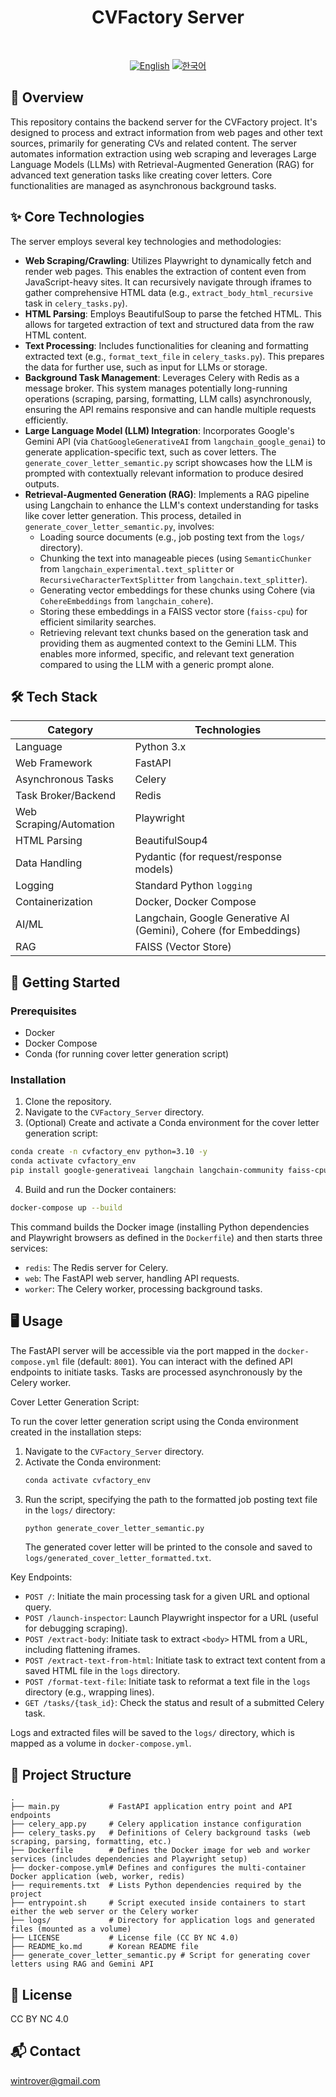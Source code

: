 <div align="center">
  <!-- Replace with your project logo -->
  <h1>CVFactory Server</h1>
  <br>
  
  [![English](https://img.shields.io/badge/language-English-blue.svg)](README.md) [![한국어](https://img.shields.io/badge/language-한국어-red.svg)](README_ko.md)
</div>

## 📖 Overview

This repository contains the backend server for the CVFactory project.
It's designed to process and extract information from web pages and other text sources, primarily for generating CVs and related content.
The server automates information extraction using web scraping and leverages Large Language Models (LLMs) with Retrieval-Augmented Generation (RAG) for advanced text generation tasks like creating cover letters.
Core functionalities are managed as asynchronous background tasks.

## ✨ Core Technologies

The server employs several key technologies and methodologies:

- **Web Scraping/Crawling**: Utilizes Playwright to dynamically fetch and render web pages. This enables the extraction of content even from JavaScript-heavy sites. It can recursively navigate through iframes to gather comprehensive HTML data (e.g., `extract_body_html_recursive` task in `celery_tasks.py`).
- **HTML Parsing**: Employs BeautifulSoup to parse the fetched HTML. This allows for targeted extraction of text and structured data from the raw HTML content.
- **Text Processing**: Includes functionalities for cleaning and formatting extracted text (e.g., `format_text_file` in `celery_tasks.py`). This prepares the data for further use, such as input for LLMs or storage.
- **Background Task Management**: Leverages Celery with Redis as a message broker. This system manages potentially long-running operations (scraping, parsing, formatting, LLM calls) asynchronously, ensuring the API remains responsive and can handle multiple requests efficiently.
- **Large Language Model (LLM) Integration**: Incorporates Google's Gemini API (via `ChatGoogleGenerativeAI` from `langchain_google_genai`) to generate application-specific text, such as cover letters. The `generate_cover_letter_semantic.py` script showcases how the LLM is prompted with contextually relevant information to produce desired outputs.
- **Retrieval-Augmented Generation (RAG)**: Implements a RAG pipeline using Langchain to enhance the LLM's context understanding for tasks like cover letter generation. This process, detailed in `generate_cover_letter_semantic.py`, involves:
    - Loading source documents (e.g., job posting text from the `logs/` directory).
    - Chunking the text into manageable pieces (using `SemanticChunker` from `langchain_experimental.text_splitter` or `RecursiveCharacterTextSplitter` from `langchain.text_splitter`).
    - Generating vector embeddings for these chunks using Cohere (via `CohereEmbeddings` from `langchain_cohere`).
    - Storing these embeddings in a FAISS vector store (`faiss-cpu`) for efficient similarity searches.
    - Retrieving relevant text chunks based on the generation task and providing them as augmented context to the Gemini LLM. This enables more informed, specific, and relevant text generation compared to using the LLM with a generic prompt alone.

## 🛠 Tech Stack

| Category | Technologies |
|----------|--------------|
| Language | Python 3.x |
| Web Framework | FastAPI |
| Asynchronous Tasks | Celery |
| Task Broker/Backend | Redis |
| Web Scraping/Automation | Playwright |
| HTML Parsing | BeautifulSoup4 |
| Data Handling | Pydantic (for request/response models) |
| Logging | Standard Python `logging` |
| Containerization | Docker, Docker Compose |
| AI/ML | Langchain, Google Generative AI (Gemini), Cohere (for Embeddings) |
| RAG | FAISS (Vector Store) |

## 🚀 Getting Started

### Prerequisites

- Docker
- Docker Compose
- Conda (for running cover letter generation script)

### Installation

1. Clone the repository.
2. Navigate to the `CVFactory_Server` directory.
3. (Optional) Create and activate a Conda environment for the cover letter generation script:
```bash
conda create -n cvfactory_env python=3.10 -y
conda activate cvfactory_env
pip install google-generativeai langchain langchain-community faiss-cpu cohere python-dotenv langchain-experimental langchain-google-genai langchain-cohere --upgrade
```
4. Build and run the Docker containers:

```bash
docker-compose up --build
```

This command builds the Docker image (installing Python dependencies and Playwright browsers as defined in the `Dockerfile`) and then starts three services:
- `redis`: The Redis server for Celery.
- `web`: The FastAPI web server, handling API requests.
- `worker`: The Celery worker, processing background tasks.

## 🖥 Usage

The FastAPI server will be accessible via the port mapped in the `docker-compose.yml` file (default: `8001`). You can interact with the defined API endpoints to initiate tasks. Tasks are processed asynchronously by the Celery worker.

Cover Letter Generation Script:

To run the cover letter generation script using the Conda environment created in the installation steps:

1.  Navigate to the `CVFactory_Server` directory.
2.  Activate the Conda environment:
    ```bash
    conda activate cvfactory_env
    ```
3.  Run the script, specifying the path to the formatted job posting text file in the `logs/` directory:
    ```bash
    python generate_cover_letter_semantic.py
    ```
    The generated cover letter will be printed to the console and saved to `logs/generated_cover_letter_formatted.txt`.

Key Endpoints:
- `POST /`: Initiate the main processing task for a given URL and optional query.
- `POST /launch-inspector`: Launch Playwright inspector for a URL (useful for debugging scraping).
- `POST /extract-body`: Initiate task to extract `<body>` HTML from a URL, including flattening iframes.
- `POST /extract-text-from-html`: Initiate task to extract text content from a saved HTML file in the `logs` directory.
- `POST /format-text-file`: Initiate task to reformat a text file in the `logs` directory (e.g., wrapping lines).
- `GET /tasks/{task_id}`: Check the status and result of a submitted Celery task.

Logs and extracted files will be saved to the `logs/` directory, which is mapped as a volume in `docker-compose.yml`.

## 📁 Project Structure

```
.
├── main.py           # FastAPI application entry point and API endpoints
├── celery_app.py     # Celery application instance configuration
├── celery_tasks.py   # Definitions of Celery background tasks (web scraping, parsing, formatting, etc.)
├── Dockerfile        # Defines the Docker image for web and worker services (includes dependencies and Playwright setup)
├── docker-compose.yml# Defines and configures the multi-container Docker application (web, worker, redis)
├── requirements.txt  # Lists Python dependencies required by the project
├── entrypoint.sh     # Script executed inside containers to start either the web server or the Celery worker
├── logs/             # Directory for application logs and generated files (mounted as a volume)
├── LICENSE           # License file (CC BY NC 4.0)
├── README_ko.md      # Korean README file
├── generate_cover_letter_semantic.py # Script for generating cover letters using RAG and Gemini API
```

## 📄 License

CC BY NC 4.0

## 📬 Contact

wintrover@gmail.com